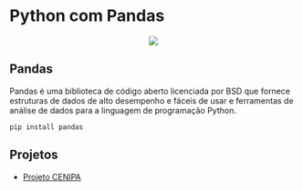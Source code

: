 # Python com Pandas

<p align="center">
<img src="https://raw.githubusercontent.com/elladarte/Python_Pandas/main/pandas.svg"/> </br>
</p>

## Pandas

Pandas é uma biblioteca de código aberto licenciada por BSD que fornece estruturas de dados de alto desempenho e fáceis de usar e ferramentas de análise de dados para a linguagem de programação Python.

``` 
pip install pandas 
```

## Projetos
 
- [Projeto CENIPA](https://github.com/elladarte/Python_Pandas/tree/main/Projeto%20CENIPA)
